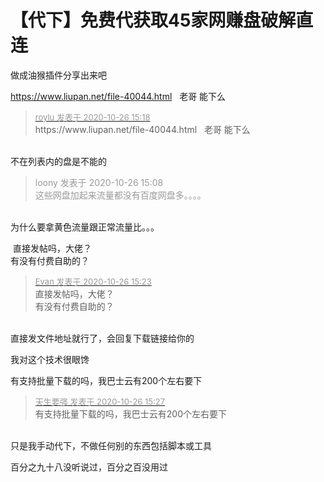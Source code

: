 # 【代下】免费代获取45家网赚盘破解直连


做成油猴插件分享出来吧

https://www.liupan.net/file-40044.html&nbsp; &nbsp;老哥 能下么

<div class="quote"><blockquote><font size="2"><a href="https://www.hostloc.com/forum.php?mod=redirect&amp;goto=findpost&amp;pid=9354309&amp;ptid=758598" target="_blank"><font color="#999999">roylu 发表于 2020-10-26 15:18</font></a></font><br />
https://www.liupan.net/file-40044.html&nbsp; &nbsp;老哥 能下么</blockquote></div><br />
不在列表内的盘是不能的

<div class="quote"><blockquote><font color="#999999">loony 发表于 2020-10-26 15:08</font><br />
<font color="#999999">这些网盘加起来流量都没有百度网盘多。。。。</font></blockquote></div><br />
为什么要拿黄色流量跟正常流量比。。。

<img src="static/image/smiley/yct/006.gif" smilieid="32" border="0" alt="" /> 直接发帖吗，大佬？<br />
有没有付费自助的？<img id="aimg_g0ywd" onclick="zoom(this, this.src, 0, 0, 0)" class="zoom" src="https://cdn.jsdelivr.net/gh/hishis/forum-master/public/images/patch.gif" onmouseover="img_onmouseoverfunc(this)" onload="thumbImg(this)" border="0" alt="" />

<div class="quote"><blockquote><font size="2"><a href="https://www.hostloc.com/forum.php?mod=redirect&amp;goto=findpost&amp;pid=9354324&amp;ptid=758598" target="_blank"><font color="#999999">Evan 发表于 2020-10-26 15:23</font></a></font><br />
直接发帖吗，大佬？<br />
有没有付费自助的？</blockquote></div><br />
直接发文件地址就行了，会回复下载链接给你的

我对这个技术很眼馋

有支持批量下载的吗，我巴士云有200个左右要下 

<div class="quote"><blockquote><font size="2"><a href="https://www.hostloc.com/forum.php?mod=redirect&amp;goto=findpost&amp;pid=9354347&amp;ptid=758598" target="_blank"><font color="#999999">天生要强 发表于 2020-10-26 15:27</font></a></font><br />
有支持批量下载的吗，我巴士云有200个左右要下</blockquote></div><br />
只是我手动代下，不做任何别的东西包括脚本或工具

百分之九十八没听说过，百分之百没用过
